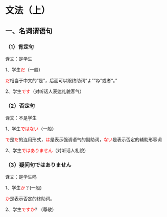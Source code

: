 # 文法（上）

## 一、名词谓语句

### （1）肯定句

译文：是学生

1、学生<font color='red'>だ</font>（一般）

<font color = 'red'>だ</font>相当于中文的“是”，后面可以跟终助词”よ””ね”或者“。”

2、学生<font color = 'red'>です</font>（对听话人表达礼貌客气）



### （2）否定句

译文：不是学生

1、学生<font color = 'red'>ではない</font>（一般）

<font color = 'red'>で</font>是<font color = 'red'>だ</font>的连用形式，<font color = 'red'>は</font>是表示强调语气的副助词，<font color = 'red'>ない</font>是表示否定的辅助形容词

2、学生<font color = 'red'>ではありません</font>（对听话人礼貌）

### （3）疑问句ではありません

译文：是学生吗

1、学生<font color='red'>か</font>？(一般)

<font color = 'red'>か</font>是表示否定的终助词。

2、学生<font color= 'red'>ですか</font>? （尊敬）








